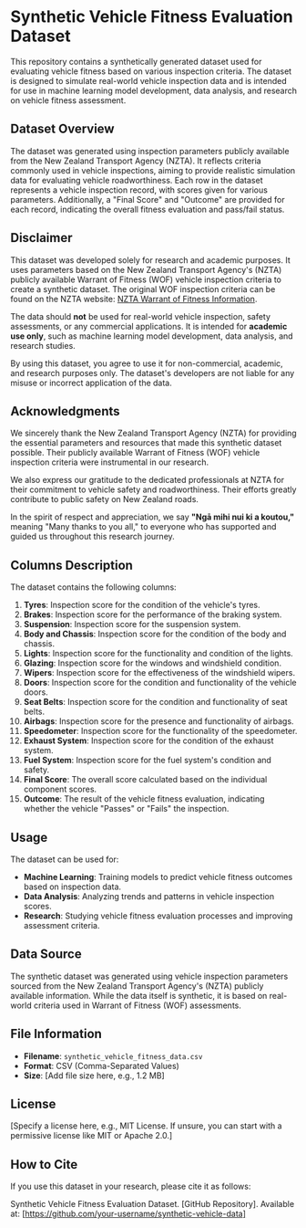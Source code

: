 # Synthetic Vehicle Fitness Evaluation Dataset

This repository contains a synthetically generated dataset used for evaluating vehicle fitness based on various inspection criteria. The dataset is designed to simulate real-world vehicle inspection data and is intended for use in machine learning model development, data analysis, and research on vehicle fitness assessment.

## Dataset Overview

The dataset was generated using inspection parameters publicly available from the New Zealand Transport Agency (NZTA). It reflects criteria commonly used in vehicle inspections, aiming to provide realistic simulation data for evaluating vehicle roadworthiness. Each row in the dataset represents a vehicle inspection record, with scores given for various parameters. Additionally, a "Final Score" and "Outcome" are provided for each record, indicating the overall fitness evaluation and pass/fail status.

## Disclaimer

This dataset was developed solely for research and academic purposes. It uses parameters based on the New Zealand Transport Agency's (NZTA) publicly available Warrant of Fitness (WOF) vehicle inspection criteria to create a synthetic dataset. The original WOF inspection criteria can be found on the NZTA website: [NZTA Warrant of Fitness Information](https://www.nzta.govt.nz/vehicles/warrants-and-certificates/warrant-of-fitness/#:~:text=What%20a%20warrant,be%20no%20leaks).

The data should **not** be used for real-world vehicle inspection, safety assessments, or any commercial applications. It is intended for **academic use only**, such as machine learning model development, data analysis, and research studies.

By using this dataset, you agree to use it for non-commercial, academic, and research purposes only. The dataset's developers are not liable for any misuse or incorrect application of the data.

## Acknowledgments

We sincerely thank the New Zealand Transport Agency (NZTA) for providing the essential parameters and resources that made this synthetic dataset possible. Their publicly available Warrant of Fitness (WOF) vehicle inspection criteria were instrumental in our research.

We also express our gratitude to the dedicated professionals at NZTA for their commitment to vehicle safety and roadworthiness. Their efforts greatly contribute to public safety on New Zealand roads.

In the spirit of respect and appreciation, we say **"Ngā mihi nui ki a koutou,"** meaning "Many thanks to you all," to everyone who has supported and guided us throughout this research journey.

## Columns Description

The dataset contains the following columns:

1. **Tyres**: Inspection score for the condition of the vehicle's tyres.
2. **Brakes**: Inspection score for the performance of the braking system.
3. **Suspension**: Inspection score for the suspension system.
4. **Body and Chassis**: Inspection score for the condition of the body and chassis.
5. **Lights**: Inspection score for the functionality and condition of the lights.
6. **Glazing**: Inspection score for the windows and windshield condition.
7. **Wipers**: Inspection score for the effectiveness of the windshield wipers.
8. **Doors**: Inspection score for the condition and functionality of the vehicle doors.
9. **Seat Belts**: Inspection score for the condition and functionality of seat belts.
10. **Airbags**: Inspection score for the presence and functionality of airbags.
11. **Speedometer**: Inspection score for the functionality of the speedometer.
12. **Exhaust System**: Inspection score for the condition of the exhaust system.
13. **Fuel System**: Inspection score for the fuel system's condition and safety.
14. **Final Score**: The overall score calculated based on the individual component scores.
15. **Outcome**: The result of the vehicle fitness evaluation, indicating whether the vehicle "Passes" or "Fails" the inspection.

## Usage

The dataset can be used for:
- **Machine Learning**: Training models to predict vehicle fitness outcomes based on inspection data.
- **Data Analysis**: Analyzing trends and patterns in vehicle inspection scores.
- **Research**: Studying vehicle fitness evaluation processes and improving assessment criteria.

## Data Source

The synthetic dataset was generated using vehicle inspection parameters sourced from the New Zealand Transport Agency's (NZTA) publicly available information. While the data itself is synthetic, it is based on real-world criteria used in Warrant of Fitness (WOF) assessments.

## File Information

- **Filename**: `synthetic_vehicle_fitness_data.csv`
- **Format**: CSV (Comma-Separated Values)
- **Size**: [Add file size here, e.g., 1.2 MB]

## License

[Specify a license here, e.g., MIT License. If unsure, you can start with a permissive license like MIT or Apache 2.0.]

## How to Cite

If you use this dataset in your research, please cite it as follows:

Synthetic Vehicle Fitness Evaluation Dataset. [GitHub Repository]. Available at: [https://github.com/your-username/synthetic-vehicle-data]

